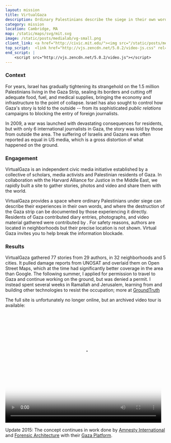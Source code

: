 ```yaml
---
layout: mission
title: VirtualGaza
description: Ordinary Palestinians describe the siege in their own words
category: mission
location: Cambridge, MA
map: /static/maps/svg/mit.svg
image: /static/posts/medialab/vg-small.png
client_link: <a href="http://civic.mit.edu/"><img src="/static/posts/medialab/civic-logo-bg.png" alt="MIT Center for Civic Media"></a>
top_script:  <link href="http://vjs.zencdn.net/5.0.2/video-js.css" rel="stylesheet">
end_script: |
    <script src="http://vjs.zencdn.net/5.0.2/video.js"></script>
---
```


### Context ###

For years, Israel has gradually tightening its strangehold on the 1.5 million Palestinians living in the Gaza Strip, sealing its borders and cutting off adequate food, fuel, and medical supplies, bringing the economy and infrastructure to the point of collapse. Israel has also sought to control how Gaza's story is told to the outside -- from its sophisticated *public relations* campaigns to blocking the entry of foreign journalists.

In 2009, a war was launched with devastating consequences for residents, but with only 6 international journalists in Gaza, the story was told by those from outside the area. The suffering of Israelis and Gazans was often reported as equal in US media, which is a gross distortion of what happened on the ground.

### Engagement ###

VirtualGaza is an independent civic media initiative established by a collective of scholars, media activists and Palestinian residents of Gaza. In collaboration with the Harvard Alliance for Justice in the Middle East, we rapidly built a site to gather stories, photos and video and share them with the world.

VirtualGaza provides a space where ordinary Palestinians under siege can describe their experiences in their own words, and where the destruction of the Gaza strip can be documented by those experiencing it directly. Residents of Gaza contributed diary entries, photographs, and video material gathered were contributed by . For safety reasons, authors are located in neighborhoods but their precise location is not shown. Virtual Gaza invites you to help break the information blockade.

### Results ###

VirtualGaza gathered 77 stories from 29 authors, in 32 neighborhoods and 5 cities. It pulled damage reports from UNOSAT and overlaid them on Open Street Maps, which at the time had significantly better coverage in the area than Google. The following summer, I applied for permission to travel to Gaza and continue working on the ground, but was denied a permit. I instead spent several weeks in Ramallah and Jerusalem, learning from and building other technologies to resist the occupation; more at [GroundTruth](/mission/groundtruth/)

The full site is unfortunately no longer online, but an archived video tour is available:
<video id="vg-video" class="video-js vjs-default-skin vjs-big-play-centered" controls width="490" height="360" data-setup="{}" poster="https://photos-1.dropbox.com/t/2/AAC60FvLXHh5bIt7b5u0hFOO2i5LxzXiSKep8Jq7woLlpA/12/23928/jpeg/1024x768/2/1446930000/0/2/video-tour-30sec.mov/CPi6ASABIAIgAyAEIAUgBygBKAIoBw/1wAxIUVXTAk1GxzFdN8hBIbupTm6pKN1675tfgEwSl4%2C4dEJcTAG32SoCjeUbUrmkUDu8_yGI0I74RQly8CFfzU?size=1280x960&amp;size_mode=2" src="https://www.dropbox.com/sm/hls_playlist/s/ush98pw21hmhfa1/video-tour-30sec.mov?secure_hash="><source src="https://www.dropbox.com/sm/hls_playlist/s/ush98pw21hmhfa1/video-tour-30sec.mov?secure_hash=" type="application/vnd.apple.mpegurl"></video>

Update 2015: The concept continues in work done by [Amnesty International](http://www.forensic-architecture.org) and [Forensic Architecture](http://www.forensic-architecture.org) with their [Gaza Platform](http://gazaplatform.amnesty.org).